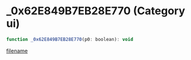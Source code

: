 # _0x62E849B7EB28E770 (Category ui)

```js
function _0x62E849B7EB28E770(p0: boolean): void
```

[filename](_0x62E849B7EB28E770_m.md ':include')